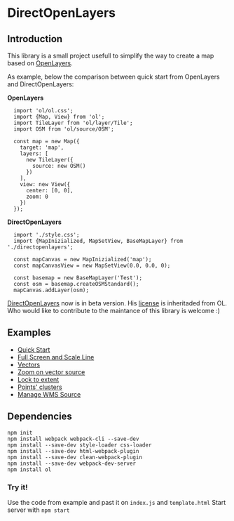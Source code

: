 # DirectOpenLayers

## Introduction

This library is a small project usefull to simplify the way to create a map based on [OpenLayers](https://openlayers.org/).

As example, below the comparison between quick start from OpenLayers and DirectOpenLayers:

**OpenLayers**

      import 'ol/ol.css';
      import {Map, View} from 'ol';
      import TileLayer from 'ol/layer/Tile';
      import OSM from 'ol/source/OSM';

      const map = new Map({
        target: 'map',
        layers: [
          new TileLayer({
            source: new OSM()
          })
        ],
        view: new View({
          center: [0, 0],
          zoom: 0
        })
      });

**DirectOpenLayers**

      import './style.css';
      import {MapInizialized, MapSetView, BaseMapLayer} from './directopenlayers';

      const mapCanvas = new MapInizialized('map');
      const mapCanvasView = new MapSetView(0.0, 0.0, 0);

      const basemap = new BaseMapLayer('Test');
      const osm = basemap.createOSMStandard();
      mapCanvas.addLayer(osm);

[DirectOpenLayers](src/directopenlayers.js) now is in beta version. His [license](LICENSE) is inheritaded from OL.
Who would like to contribute to the maintance of this library is welcome :)

## Examples

- [Quick Start](https://maxdragonheart.github.io/DirectOpenLayers/docs/1-quick-start/index.html)
- [Full Screen and Scale Line](https://maxdragonheart.github.io/DirectOpenLayers/docs/2-fullscreen-and-scaleline/index.html)
- [Vectors](https://maxdragonheart.github.io/DirectOpenLayers/docs/3-add-vectors/index.html)
- [Zoom on vector source](https://maxdragonheart.github.io/DirectOpenLayers/docs/4-zoom-on-vector-source/index.html)
- [Lock to extent](https://maxdragonheart.github.io/DirectOpenLayers/docs/5-lock-to-extent/index.html)
- [Points' clusters](https://maxdragonheart.github.io/DirectOpenLayers/docs/6-points-clusters/index.html)
- [Manage WMS Source](https://maxdragonheart.github.io/DirectOpenLayers/docs/7-wms-source/index.html)

## Dependencies

    npm init
    npm install webpack webpack-cli --save-dev
    npm install --save-dev style-loader css-loader
    npm install --save-dev html-webpack-plugin
    npm install --save-dev clean-webpack-plugin
    npm install --save-dev webpack-dev-server
    npm install ol

### Try it!

Use the code from example and past it on `index.js` and `template.html`
Start server with `npm start`
